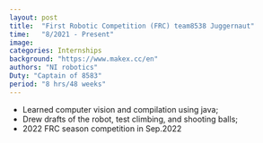 ```yaml
---
layout: post
title:  "First Robotic Competition (FRC) team8538 Juggernaut"
time:   "8/2021 - Present"
image: 
categories: Internships
background: "https://www.makex.cc/en"
authors: "NI robotics"
Duty: "Captain of 8583"
period: "8 hrs/48 weeks"
---
```

- Learned computer vision and compilation using java;
- Drew drafts of the robot, test climbing, and shooting balls;
- 2022 FRC season competition in Sep.2022
